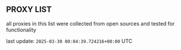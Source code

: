 ## PROXY LIST

all proxies in this list were collected from open sources and tested for functionality

last update: `2025-03-30 00:04:39.724216+00:00` UTC